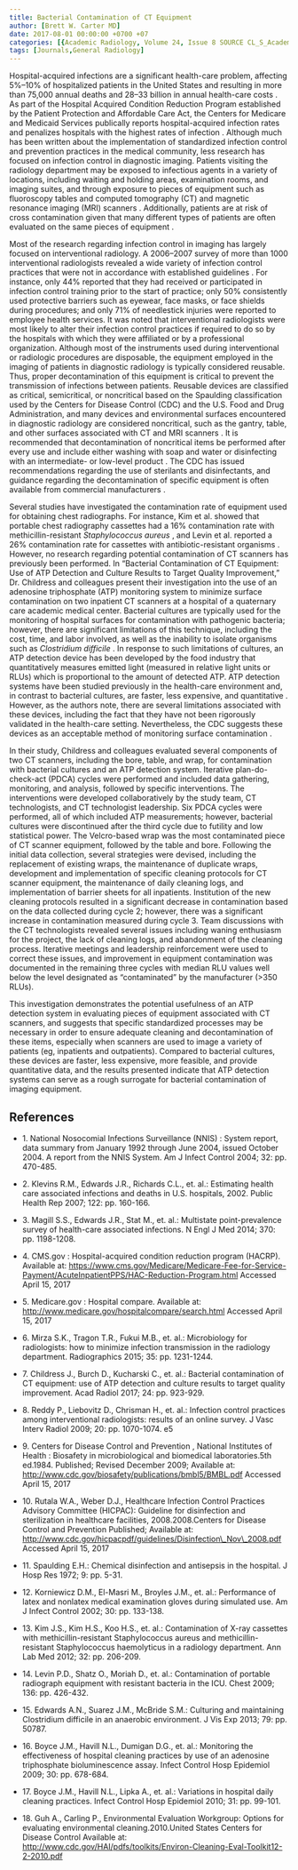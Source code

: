 ```yaml
---
title: Bacterial Contamination of CT Equipment
author: [Brett W. Carter MD]
date: 2017-08-01 00:00:00 +0700 +07
categories: [{Academic Radiology, Volume 24, Issue 8 SOURCE CL_S_AcademicRadiologyVolume24Issue8 1}]
tags: [Journals,General Radiology]
---
```

Hospital-acquired infections are a significant health-care problem, affecting 5%–10% of hospitalized patients in the United States and resulting in more than 75,000 annual deaths and $28–$33 billion in annual health-care costs . As part of the Hospital Acquired Condition Reduction Program established by the Patient Protection and Affordable Care Act, the Centers for Medicare and Medicaid Services publically reports hospital-acquired infection rates and penalizes hospitals with the highest rates of infection . Although much has been written about the implementation of standardized infection control and prevention practices in the medical community, less research has focused on infection control in diagnostic imaging. Patients visiting the radiology department may be exposed to infectious agents in a variety of locations, including waiting and holding areas, examination rooms, and imaging suites, and through exposure to pieces of equipment such as fluoroscopy tables and computed tomography (CT) and magnetic resonance imaging (MRI) scanners . Additionally, patients are at risk of cross contamination given that many different types of patients are often evaluated on the same pieces of equipment .

Most of the research regarding infection control in imaging has largely focused on interventional radiology. A 2006–2007 survey of more than 1000 interventional radiologists revealed a wide variety of infection control practices that were not in accordance with established guidelines . For instance, only 44% reported that they had received or participated in infection control training prior to the start of practice; only 50% consistently used protective barriers such as eyewear, face masks, or face shields during procedures; and only 71% of needlestick injuries were reported to employee health services. It was noted that interventional radiologists were most likely to alter their infection control practices if required to do so by the hospitals with which they were affiliated or by a professional organization. Although most of the instruments used during interventional or radiologic procedures are disposable, the equipment employed in the imaging of patients in diagnostic radiology is typically considered reusable. Thus, proper decontamination of this equipment is critical to prevent the transmission of infections between patients. Reusable devices are classified as critical, semicritical, or noncritical based on the Spaulding classification used by the Centers for Disease Control (CDC) and the U.S. Food and Drug Administration, and many devices and environmental surfaces encountered in diagnostic radiology are considered noncritical, such as the gantry, table, and other surfaces associated with CT and MRI scanners . It is recommended that decontamination of noncritical items be performed after every use and include either washing with soap and water or disinfecting with an intermediate- or low-level product . The CDC has issued recommendations regarding the use of sterilants and disinfectants, and guidance regarding the decontamination of specific equipment is often available from commercial manufacturers .

Several studies have investigated the contamination rate of equipment used for obtaining chest radiographs. For instance, Kim et al. showed that portable chest radiography cassettes had a 16% contamination rate with methicillin-resistant _Staphylococcus aureus_ , and Levin et al. reported a 26% contamination rate for cassettes with antibiotic-resistant organisms . However, no research regarding potential contamination of CT scanners has previously been performed. In “Bacterial Contamination of CT Equipment: Use of ATP Detection and Culture Results to Target Quality Improvement,” Dr. Childress and colleagues present their investigation into the use of an adenosine triphosphate (ATP) monitoring system to minimize surface contamination on two inpatient CT scanners at a hospital of a quaternary care academic medical center. Bacterial cultures are typically used for the monitoring of hospital surfaces for contamination with pathogenic bacteria; however, there are significant limitations of this technique, including the cost, time, and labor involved, as well as the inability to isolate organisms such as _Clostridium difficile_ . In response to such limitations of cultures, an ATP detection device has been developed by the food industry that quantitatively measures emitted light (measured in relative light units or RLUs) which is proportional to the amount of detected ATP. ATP detection systems have been studied previously in the health-care environment and, in contrast to bacterial cultures, are faster, less expensive, and quantitative . However, as the authors note, there are several limitations associated with these devices, including the fact that they have not been rigorously validated in the health-care setting. Nevertheless, the CDC suggests these devices as an acceptable method of monitoring surface contamination .

In their study, Childress and colleagues evaluated several components of two CT scanners, including the bore, table, and wrap, for contamination with bacterial cultures and an ATP detection system. Iterative plan-do-check-act (PDCA) cycles were performed and included data gathering, monitoring, and analysis, followed by specific interventions. The interventions were developed collaboratively by the study team, CT technologists, and CT technologist leadership. Six PDCA cycles were performed, all of which included ATP measurements; however, bacterial cultures were discontinued after the third cycle due to futility and low statistical power. The Velcro-based wrap was the most contaminated piece of CT scanner equipment, followed by the table and bore. Following the initial data collection, several strategies were devised, including the replacement of existing wraps, the maintenance of duplicate wraps, development and implementation of specific cleaning protocols for CT scanner equipment, the maintenance of daily cleaning logs, and implementation of barrier sheets for all inpatients. Institution of the new cleaning protocols resulted in a significant decrease in contamination based on the data collected during cycle 2; however, there was a significant increase in contamination measured during cycle 3. Team discussions with the CT technologists revealed several issues including waning enthusiasm for the project, the lack of cleaning logs, and abandonment of the cleaning process. Iterative meetings and leadership reinforcement were used to correct these issues, and improvement in equipment contamination was documented in the remaining three cycles with median RLU values well below the level designated as “contaminated” by the manufacturer (>350 RLUs).

This investigation demonstrates the potential usefulness of an ATP detection system in evaluating pieces of equipment associated with CT scanners, and suggests that specific standardized processes may be necessary in order to ensure adequate cleaning and decontamination of these items, especially when scanners are used to image a variety of patients (eg, inpatients and outpatients). Compared to bacterial cultures, these devices are faster, less expensive, more feasible, and provide quantitative data, and the results presented indicate that ATP detection systems can serve as a rough surrogate for bacterial contamination of imaging equipment.

## References

- 1\. National Nosocomial Infections Surveillance (NNIS) : System report, data summary from January 1992 through June 2004, issued October 2004. A report from the NNIS System. Am J Infect Control 2004; 32: pp. 470-485.


- 2\. Klevins R.M., Edwards J.R., Richards C.L., et. al.: Estimating health care associated infections and deaths in U.S. hospitals, 2002. Public Health Rep 2007; 122: pp. 160-166.


- 3\. Magill S.S., Edwards J.R., Stat M., et. al.: Multistate point-prevalence survey of health-care associated infections. N Engl J Med 2014; 370: pp. 1198-1208.


- 4\. CMS.gov : Hospital-acquired condition reduction program (HACRP). Available at: https://www.cms.gov/Medicare/Medicare-Fee-for-Service-Payment/AcuteInpatientPPS/HAC-Reduction-Program.html Accessed April 15, 2017


- 5\. Medicare.gov : Hospital compare. Available at: http://www.medicare.gov/hospitalcompare/search.html Accessed April 15, 2017


- 6\. Mirza S.K., Tragon T.R., Fukui M.B., et. al.: Microbiology for radiologists: how to minimize infection transmission in the radiology department. Radiographics 2015; 35: pp. 1231-1244.


- 7\. Childress J., Burch D., Kucharski C., et. al.: Bacterial contamination of CT equipment: use of ATP detection and culture results to target quality improvement. Acad Radiol 2017; 24: pp. 923-929.


- 8\. Reddy P., Liebovitz D., Chrisman H., et. al.: Infection control practices among interventional radiologists: results of an online survey. J Vasc Interv Radiol 2009; 20: pp. 1070-1074. e5


- 9\. Centers for Disease Control and Prevention , National Institutes of Health : Biosafety in microbiological and biomedical laboratories.5th ed.1984. Published; Revised December 2009; Available at: http://www.cdc.gov/biosafety/publications/bmbl5/BMBL.pdf Accessed April 15, 2017


- 10\. Rutala W.A., Weber D.J., Healthcare Infection Control Practices Advisory Committee (HICPAC): Guideline for disinfection and sterilization in healthcare facilities, 2008.2008.Centers for Disease Control and Prevention Published; Available at: http://www.cdc.gov/hicpacpdf/guidelines/Disinfection\_Nov\_2008.pdf Accessed April 15, 2017


- 11\. Spaulding E.H.: Chemical disinfection and antisepsis in the hospital. J Hosp Res 1972; 9: pp. 5-31.


- 12\. Korniewicz D.M., El-Masri M., Broyles J.M., et. al.: Performance of latex and nonlatex medical examination gloves during simulated use. Am J Infect Control 2002; 30: pp. 133-138.


- 13\. Kim J.S., Kim H.S., Koo H.S., et. al.: Contamination of X-ray cassettes with methicillin-resistant Staphylococcus aureus and methicillin-resistant Staphylococcus haemolyticus in a radiology department. Ann Lab Med 2012; 32: pp. 206-209.


- 14\. Levin P.D., Shatz O., Moriah D., et. al.: Contamination of portable radiograph equipment with resistant bacteria in the ICU. Chest 2009; 136: pp. 426-432.


- 15\. Edwards A.N., Suarez J.M., McBride S.M.: Culturing and maintaining Clostridium difficile in an anaerobic environment. J Vis Exp 2013; 79: pp. 50787.


- 16\. Boyce J.M., Havill N.L., Dumigan D.G., et. al.: Monitoring the effectiveness of hospital cleaning practices by use of an adenosine triphosphate bioluminescence assay. Infect Control Hosp Epidemiol 2009; 30: pp. 678-684.


- 17\. Boyce J.M., Havill N.L., Lipka A., et. al.: Variations in hospital daily cleaning practices. Infect Control Hosp Epidemiol 2010; 31: pp. 99-101.


- 18\. Guh A., Carling P., Environmental Evaluation Workgroup: Options for evaluating environmental cleaning.2010.United States Centers for Disease Control Available at: http://www.cdc.gov/HAI/pdfs/toolkits/Environ-Cleaning-Eval-Toolkit12-2-2010.pdf